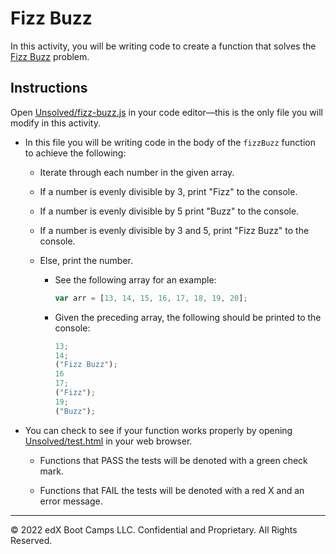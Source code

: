 # Fizz Buzz

In this activity, you will be writing code to create a function that solves the [Fizz Buzz](https://en.wikipedia.org/wiki/Fizz_buzz) problem.

## Instructions

Open [Unsolved/fizz-buzz.js](Unsolved/fizz-buzz.js) in your code editor&mdash;this is the only file you will modify in this activity.

  - In this file you will be writing code in the body of the `fizzBuzz` function to achieve the following:

    - Iterate through each number in the given array.

    - If a number is evenly divisible by 3, print "Fizz" to the console.

    - If a number is evenly divisible by 5 print "Buzz" to the console.

    - If a number is evenly divisible by 3 and 5, print "Fizz Buzz" to the console.

    - Else, print the number.

      - See the following array for an example:

        ```js
        var arr = [13, 14, 15, 16, 17, 18, 19, 20];
        ```

      - Given the preceding array, the following should be printed to the console:

        ```js
        13;
        14;
        ("Fizz Buzz");
        16
        17;
        ("Fizz");
        19;
        ("Buzz");
        ```

- You can check to see if your function works properly by opening [Unsolved/test.html](Unsolved/test.html) in your web browser.

  - Functions that PASS the tests will be denoted with a green check mark.

  - Functions that FAIL the tests will be denoted with a red X and an error message.

---

© 2022 edX Boot Camps LLC. Confidential and Proprietary. All Rights Reserved.